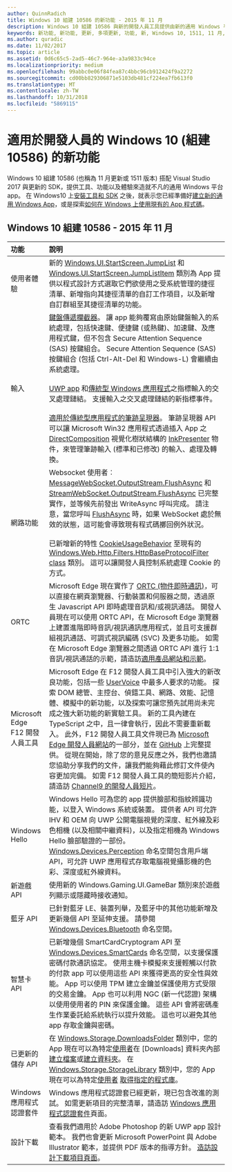 ```yaml
---
author: QuinnRadich
title: Windows 10 組建 10586 的新功能 - 2015 年 11 月
description: Windows 10 組建 10586 與新的開發人員工具提供由新的通用 Windows 平台所提供的工具、功能及體驗。
keywords: 新功能, 新功能, 更新, 多項更新, 功能, 新, Windows 10, 1511, 11 月, 10586
ms.author: quradic
ms.date: 11/02/2017
ms.topic: article
ms.assetid: 0d6c65c5-2ad5-46c7-964e-a3a9833c94ce
ms.localizationpriority: medium
ms.openlocfilehash: 99abbc0e06f84fea87c4bbc96cb912424f9a2272
ms.sourcegitcommit: cd00bb829306871e5103db481cf224ea7fb613f0
ms.translationtype: MT
ms.contentlocale: zh-TW
ms.lasthandoff: 10/31/2018
ms.locfileid: "5869115"
---
```

# <a name="whats-new-in-windows-10-for-developers-build-10586"></a>適用於開發人員的 Windows 10 (組建 10586) 的新功能

Windows 10 組建 10586 (也稱為 11 月更新或 1511 版本) 搭配 Visual Studio 2017 與更新的 SDK，提供工具、功能以及體驗來造就不凡的通用 Windows 平台 app。 在 Windows10 上[安裝工具和 SDK](http://go.microsoft.com/fwlink/?LinkId=821431) 之後，就表示您已經準備好[建立新的通用 Windows App](../get-started/create-uwp-apps.md)，或是探索[如何在 Windows 上使用現有的 App 程式碼](../porting/index.md)。

## <a name="windows-10-build-10586---november-2015"></a>Windows 10 組建 10586 - 2015 年 11 月

功能 | 說明
 :---- | :----
 使用者體驗 | 新的 [Windows.UI.StartScreen.JumpList](https://msdn.microsoft.com/library/windows/apps/windows.ui.startscreen.aspx) 和 [Windows.UI.StartScreen.JumpListItem](https://msdn.microsoft.com/library/windows/apps/windows.ui.startscreen.aspx) 類別為 App 提供以程式設計方式選取它們欲使用之受系統管理的捷徑清單、新增指向其捷徑清單的自訂工作項目，以及新增自訂群組至其捷徑清單的功能。
 輸入 | [鍵盤傳遞攔截器](https://msdn.microsoft.com/library/windows/apps/windows.ui.input.keyboarddeliveryinterceptor.aspx)。 讓 app 能夠覆寫由原始鍵盤輸入的系統處理，包括快速鍵、便捷鍵 (或熱鍵)、加速鍵、及應用程式鍵，但不包含 Secure Attention Sequence (SAS) 按鍵組合。 Secure Attention Sequence (SAS) 按鍵組合 (包括 Ctrl-Alt-Del 和 Windows-L) 會繼續由系統處理。 <br /><br />[UWP app](https://msdn.microsoft.com/library/windows/apps/windows.ui.core.corewindow.aspx) 和[傳統型 Windows 應用程式](https://msdn.microsoft.com/library/windows/desktop/hh454903(v=vs.85).aspx)之指標輸入的交叉處理鏈結。 支援輸入之交叉處理鏈結的新指標事件。 <br /><br />[適用於傳統型應用程式的筆跡呈現器](https://msdn.microsoft.com/library/windows/desktop/mt622165(v=vs.85).aspx)。 筆跡呈現器 API 可以讓 Microsoft Win32 應用程式透過插入 App 之 [DirectComposition](https://msdn.microsoft.com/library/windows/desktop/hh437371(v=vs.85).aspx) 視覺化樹狀結構的 [InkPresenter](https://msdn.microsoft.com/library/windows/desktop/windows.ui.input.inking.inkpresenter.aspx) 物件，來管理筆跡輸入 (標準和已修改) 的輸入、處理及轉換。
網路功能 | Websocket 使用者︰[MessageWebSocket.OutputStream.FlushAsync](https://msdn.microsoft.com/library/windows/apps/windows.storage.streams.datawriter.flushasync.aspx) 和 [StreamWebSocket.OutputStream.FlushAsync](https://msdn.microsoft.com/library/windows/apps/windows.storage.streams.datawriter.flushasync.aspx) 已完整實作，並等候先前發出 WriteAsync 呼叫完成。 請注意，當您呼叫 [FlushAsync](https://msdn.microsoft.com/library/windows/apps/windows.storage.streams.datawriter.flushasync.aspx) 時，如果 WebSocket 處於無效的狀態，這可能會導致現有程式碼擲回例外狀況。 <br /><br />已新增新的特性 [CookieUsageBehavior](https://msdn.microsoft.com/library/windows/apps/windows.web.http.filters.httpbaseprotocolfilter.aspx) 至現有的 [Windows.Web.Http.Filters.HttpBaseProtocolFilter class](https://msdn.microsoft.com/library/windows/apps/windows.web.http.filters.httpbaseprotocolfilter.aspx) 類別。 這可以讓開發人員控制系統處理 Cookie 的方式。
ORTC | Microsoft Edge 現在實作了 [ORTC (物件即時通訊)](https://msdn.microsoft.com/library/mt433097(v=vs.85).aspx)，可以直接在網頁瀏覽器、行動裝置和伺服器之間，透過原生 Javascript API 即時處理音訊和/或視訊通話。 開發人員現在可以使用 ORTC API，在 Microsoft Edge 瀏覽器上建置進階即時音訊/視訊通訊應用程式，並且可支援群組視訊通話、可調式視訊編碼 (SVC) 及更多功能。 如需在 Microsoft Edge 瀏覽器之間透過 ORTC API 進行 1:1 音訊/視訊通話的示範，請造訪[適用產品網站和示範](https://developer.microsoft.com/microsoft-edge/testdrive/demos/ortcdemo/)。
Microsoft Edge F12 開發人員工具 | Microsoft Edge 在 F12 開發人員工具中引入強大的新改良功能，包括一些 [UserVoice](https://wpdev.uservoice.com/forums/257854-microsoft-edge-developer) 中最多人要求的功能。 探索 DOM 總管、主控台、偵錯工具、網路、效能、記憶體、模擬中的新功能，以及探索可讓您預先試用尚未完成之強大新功能的新實驗工具。 新的工具內建在 TypeScript 之中，且一律會執行，因此不需要重新載入。 此外，F12 開發人員工具文件現已為 [Microsoft Edge 開發人員網站](https://developer.microsoft.com/microsoft-edge/)的一部分，並在 [GitHub](https://github.com/MicrosoftEdge/MicrosoftEdge-Documentation) 上完整提供。 從現在開始，除了您的意見反應之外，我們也邀請您協助分享我們的文件，讓我們能夠藉此修訂文件使內容更加完備。 如需 F12 開發人員工具的簡短影片介紹，請造訪 [Channel9 的開發人員短片](https://channel9.msdn.com/Blogs/One-Dev-Minute/Microsoft-Edge-F12-tools)。
Windows Hello | Windows Hello 可為您的 app 提供臉部和指紋辨識功能，以登入 Windows 系統或裝置。 提供者 API 可允許 IHV 和 OEM 向 UWP 公開電腦視覺的深度、紅外線及彩色相機 (以及相關中繼資料)，以及指定相機為 Windows Hello 臉部驗證的一部份。 [Windows.Devices.Perception](https://msdn.microsoft.com/library/windows/apps/windows.devices.perception.aspx) 命名空間包含用戶端 API，可允許 UWP 應用程式存取電腦視覺攝影機的色彩、深度或紅外線資料。
新遊戲 API | 使用新的 Windows.Gaming.UI.GameBar 類別來於遊戲列顯示或隱藏時接收通知。
藍牙 API | 已針對藍牙 LE、裝置列舉，及藍牙中的其他功能新增及更新幾個 API 至延伸支援。 請參閱 [Windows.Devices.Bluetooth](https://msdn.microsoft.com/library/windows/apps/windows.devices.bluetooth.aspx) 命名空間。
智慧卡 API | 已新增幾個 SmartCardCryptogram API 至 [Windows.Devices.SmartCards](https://msdn.microsoft.com/library/windows/apps/windows.devices.smartcards.aspx) 命名空間，以支援保護密碼付款通訊協定。 使用主機卡模擬來支援輕觸以付款的付款 app 可以使用這些 API 來獲得更高的安全性與效能。 App 可以使用 TPM 建立金鑰並保護使用方式受限的交易金鑰。 App 也可以利用 NGC (新一代認證) 架構以使用使用者的 PIN 來保護金鑰。 這些 API 會將密碼產生作業委託給系統執行以提升效能。 這也可以避免其他 app 存取金鑰與密碼。
已更新的儲存 API | 在 [Windows.Storage.DownloadsFolder](https://msdn.microsoft.com/library/windows/apps/windows.storage.downloadsfolder.aspx) 類別中，您的 App 現在可以為特定[使用者](https://msdn.microsoft.com/library/windows/apps/windows.system.user.aspx)在 \[Downloads\] 資料夾內部[建立檔案](https://msdn.microsoft.com/library/windows/apps/windows.storage.downloadsfolder.createfileforuserasync.aspx)或[建立資料夾](https://msdn.microsoft.com/library/windows/apps/windows.storage.downloadsfolder.createfolderforuserasync.aspx)。 在 [Windows.Storage.StorageLibrary](https://msdn.microsoft.com/library/windows/apps/windows.storage.storagelibrary.aspx) 類別中，您的 App 現在可以為特定[使用者](https://msdn.microsoft.com/library/windows/apps/windows.system.user.aspx) [取得指定的程式庫](https://msdn.microsoft.com/library/windows/apps/windows.storage.storagelibrary.getlibraryforuserasync.aspx)。
Windows 應用程式認證套件 | Windows 應用程式認證套已經更新，現已包含改進的測試。 如需更新項目的完整清單，請造訪 [Windows 應用程式認證套件](https://developer.microsoft.com/windows/develop/app-certification-kit)頁面。
設計下載 | 查看我們適用於 Adobe Photoshop 的新 UWP app 設計範本。 我們也會更新 Microsoft PowerPoint 與 Adobe Illustrator 範本，並提供 PDF 版本的指導方針。 [造訪設計下載項目頁面](https://developer.microsoft.com/windows/design/assets)。